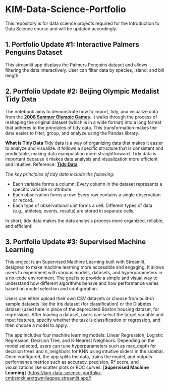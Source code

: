 # KIM-Data-Science-Portfolio
This repository is for data science projects required for the Introduction to Data Science course and will be updated accordingly. 

## 1. Portfolio Update #1: Interactive Palmers Penguins Dataset
This streamlit app displays the Palmers Penguins dataset and allows filtering the data interactively. User can filter data by species, island, and bill length. 

## 2. Portfolio Update #2: Beijing Olympic Medalist Tidy Data
The notebook aims to demonstrate how to import, tidy, and visualize data from the [**2008 Summer Olympic Games**](https://edjnet.github.io/OlympicsGoNUTS/2008/). It walks through the process of reshaping the original dataset (which is in a wide format) into a long format that adheres to the principles of tidy data. This transformation makes the data easier to filter, group, and analyze using the Pandas library. 

**What is Tidy Data**
Tidy data is a way of organizing data that makes it easier to analyze and visualize. It follows a specific structure that is consistent and predictable, making data manipulation more straightforward. Tidy data is important because it makes data analysis and visualization more efficient and intuitive. Reference: [**Tidy Data**](https://vita.had.co.nz/papers/tidy-data.pdf)

*The key principles of tidy data include the following:*
- Each variable forms a column: Every column in the dataset represents a specific variable or attribute.
- Each observation forms a row: Every row contains a single observation or record.
- Each type of observational unit forms a cell: Different types of data (e.g., athletes, events, results) are stored in separate cells.

In short, tidy data makes the data analysis process more organized, reliable, and efficient!

## 3. Portfolio Update #3: Supervised Machine Learning
This project is an Supervised Machine Learning built with Streamlit, designed to make machine learning more accessible and engaging. It allows users to experiment with various models, datasets, and hyperparameters in a no-code environment. The goal is to provide a simple and visual way to understand how different algorithms behave and how performance varies based on model selection and configuration. 

Users can either upload their own CSV datasets or choose from built-in sample datasets like the Iris dataset (for classification) or the Diabetes dataset (used here in place of the deprecated Boston housing dataset, for regression). After loading a dataset, users can select the target variable and input features, specify whether the task is classification or regression, and then choose a model to apply. 

The app includes four machine learning models: Linear Regression, Logistic Regression, Decision Tree, and K-Nearest Neighbors. Depending on the model selected, users can tune hyperparameters such as max_depth for decision trees and n_neighbors for KNN using intuitive sliders in the sidebar. Once configured, the app splits the data, trains the model, and outputs performance metrics such as accuracy, precision, R² score, and visualizations like scatter plots or ROC curves.
[**Supervised Machine Learning**] (https://kim-data-science-portfolio-cmbsmxkiarxtgwmiiagpqe.streamlit.app/)

